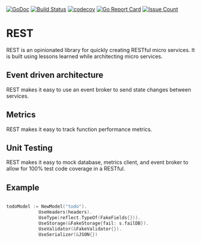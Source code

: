 [![GoDoc](https://godoc.org/github.com/dndungu/rest?status.svg)](https://godoc.org/github.com/dndungu/rest)
[![Build Status](https://travis-ci.org/dndungu/rest.svg?branch=master)](https://travis-ci.org/dndungu/rest)
[![codecov](https://codecov.io/gh/dndungu/rest/branch/master/graph/badge.svg)](https://codecov.io/gh/dndungu/rest)
[![Go Report Card](https://goreportcard.com/badge/github.com/dndungu/rest)](https://goreportcard.com/report/github.com/dndungu/rest)
[![Issue Count](https://codeclimate.com/github/dndungu/rest/badges/issue_count.svg)](https://codeclimate.com/github/dndungu/rest)

# REST
REST is an opinionated library for quickly creating RESTful micro services. It is built using lessons learned while architecting micro services.

## Event driven architecture
REST makes it easy to use an event broker to send state changes between services.

## Metrics
REST makes it easy to track function performance metrics.

## Unit Testing
REST makes it easy to mock database, metrics client, and event broker to allow for 100% test code coverage in a RESTful.

## Example

```go

todoModel := NewModel("todo").
            UseHeaders(headers).
			UseType(reflect.TypeOf(FakeFields{})).
			UseStorage(&FakeStorage{fail: s.failDB}).
			UseValidator(&FakeValidator{}).
			UseSerializer(&JSON{})

```

